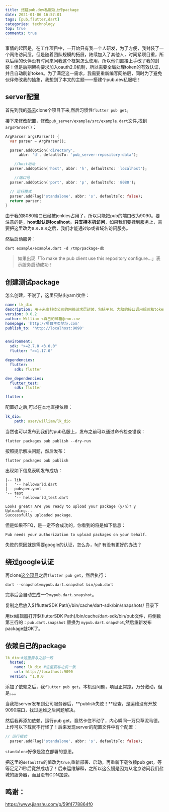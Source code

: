 ```yaml
---
title: 搭建pub.dev私服及上传package
date: 2021-01-06 16:57:01
tags: [pub,flutter,dart]
categories: technology
top: true
comments: true
---
```


事情的起因是，在工作项目中，一开始只有我一个人研发，为了方便，我封装了一个网络访问层。但是随着团队规模的拓展，陆续加入了其他人，时间紧项目重，所以后续的伙伴没有时间来问我这个框架怎么使用，所以他们直接上手改了我的封装！但是后期架构要求加入oauth2.0机制，所以需要全局处理token的有效认证，并且自动刷新token。为了满足这一需求，我需要重新编写网络层，同时为了避免伙伴修改我的抽象，我想到了本文的主题——搭建个pub.dev私服吧！

<!-- more -->

## server配置

首先到我的[码云](https://gitee.com/william198824/pub_server)clone个项目下来,然后习惯性`flutter pub get`。

接下来修改配置，修改`pub_server/example/src/example.dart`文件,找到`argsParser()`：

```dart
ArgParser argsParser() {
  var parser = ArgParser();

  parser.addOption('directory',
      abbr: 'd', defaultsTo: 'pub_server-repository-data');

    //host地址
  parser.addOption('host', abbr: 'h', defaultsTo: 'localhost');

    //端口号
  parser.addOption('port', abbr: 'p', defaultsTo: '8080');

  // 运行模式
  parser.addFlag('standalone', abbr: 's', defaultsTo: false);
  return parser;
}
```

由于我的8080端口已经被jenkies占用了，所以只能把pub的端口改为9090。要注意的是，**host默认是localhost，只支持本机访问**，如果我们要挂到服务上，需要把这里改为`0.0.0.0`之后，我们才能通过ip或者域名访问服务。


然后启动服务：

```shell
dart example/example.dart -d /tmp/package-db
```

>如果出现「To make the pub client use this repository configure...」表示服务启动成功！

## 创建测试package

怎么创建，不说了，这里只贴出yaml文件：

```yaml
name: lk_dio
description: 用于来康科技公司的网络请求层封装，包括平台、大脑的接口调用规则和token有效期验证及自动刷新机制。
version: 0.0.2
author: William <自己的邮箱@enn.cn>
homepage: 'http://项目主页地址.com'
publish_to: 'http://localhost:9090'


environment:
  sdk: ">=2.7.0 <3.0.0"
  flutter: ">=1.17.0"

dependencies:
  flutter:
    sdk: flutter

dev_dependencies:
  flutter_test:
    sdk: flutter

flutter:
```

配置好之后,可以在本地直接依赖：

```yaml
lk_dio:
    path: user/william/lk_dio
```

当然也可以发布到我们的pub私服上，发布之前可以通过命令检查错误：

```shell
flutter packages pub publish --dry-run
```

按照提示解决问题，然后发布：

```shell
flutter packages pub publish
```

出现如下信息表明发布成功：

```shell
|-- lib
|   '-- helloworld.dart
|-- pubspec.yaml
'-- test
    '-- helloworld_test.dart

Looks great! Are you ready to upload your package (y/n)? y
Uploading...
Successfully uploaded package.
```

但是如果不FQ，是一定不会成功的，你看到的将是如下信息：

```shell
Pub needs your authorization to upload packages on your behalf.
```

失败的原因就是需要google的认证，怎么办，fq? 有没有更好的办法？

## 绕过google认证

再clone[这个项目](https://gitee.com/william198824/pub)之后`flutter pub get`，然后执行：

```shell
dart --snapshot=mypub.dart.snapshot bin/pub.dart 
```

完事后会自动生成一个`mypub.dart.snapshot`。

复制之后放入${flutterSDK Path}/bin/cache/dart-sdk/bin/snapshots/ 目录下

用txt编辑器打开${flutterSDK Path}/bin/cache/dart-sdk/bin/pub文件，将倒数第三行的：`pub.dart.snapshot` 替换为 `mypub.dart.snapshot`,然后重新发布package就OK了。

## 依赖自己的package

```yaml
lk_dio:#这里要与之前一致
  hosted:
    name: lk_dio #这里要与之前一致
    url: http://localhost:9090
  version: ^1.0.0
```

添加了依赖之后，我`flutter pub get`，本机没问题，项目正常跑，万分激动，但是。。。

当我把server发布到公司服务器后，**publish失败！**经查，是运维没有开放9090端口，找过运维之后问题解决。

然后我再添加依赖，运行pub get，竟然卡住不动了，内心瞬间一万只草泥马德，上传可以下载就不行怪了！后来发现server的配置文件中有个配置：

```dart
// 运行模式
  parser.addFlag('standalone', abbr: 's', defaultsTo: false);
```

`standalone`好像是独立部署的意思。

把这里的`defaultTo`的值改为`true`,重新部署、启动，再重新下载依赖pub get，等等足足71秒后竟然成功了！后来运维解释，之所以这么慢是因为从北京访问我们盐城的服务器，而且没有CDN加速。

## 鸣谢：

https://www.jianshu.com/p/59f4778864f0
